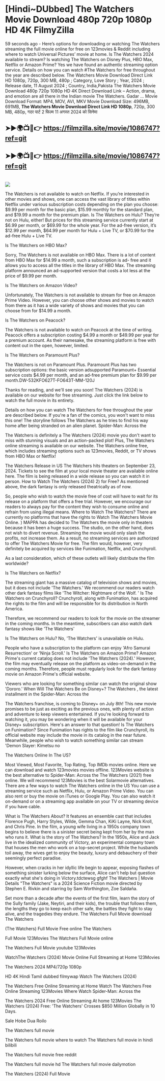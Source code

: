 # [Hindi~DUbbed] The Watchers Movie Download 480p 720p 1080p HD 4K FilmyZilla


59 seconds ago - Here’s options for downloading or watching The Watchers streaming the full movie online for free on 123movies & Reddit including where to watch Universal Pictures’ movie at home. Is The Watchers 2024 available to stream? Is watching The Watchers on Disney Plus, HBO Max, Netflix or Amazon Prime? Yes we have found an authentic streaming option service. Details on how you can watch #The Watchers for free throughout the year are described below. The Watchers Movie Download Direct Link HD 1080p, 720p, 300 MB, 480p ; Category, Love Story ; Year, 2024 ; Release date, 11 August 2024 ; Country, India,Pakista The Watchers Movie Download 480p 720p 1080p HD 4K Direct Download Link – Action, drama, and emotion are all there in the Indian movie The Watchers. Gadar ...
Movie Download Format: MP4, MOV, AVI, MKV
Movie Download Size: 496MB, 691MB, **The Watchers Movie Download Direct Link HD 1080p**, 720p, 300 MB, 480p, गदर पार्ट 2 फिल्म 11 अगस्त 2024 को सिनेमा

## ➤►🌍📺📱👉   https://filmzilla.site/movie/1086747?ref=git

## ➤►🌍📺📱👉   https://filmzilla.site/movie/1086747?ref=git

#

<img src="https://image.tmdb.org/t/p/w780//wXx72bbhhnfORmlSNMWR28fPd8b.jpg" />

The Watchers is not available to watch on Netflix. If you’re interested in other movies and shows, one can access the vast library of titles within Netflix under various subscription costs depending on the plan you choose: $9.99 per month for the basic plan, $15.99 monthly for the standard plan, and $19.99 a month for the premium plan. Is The Watchers on Hulu? They’re not on Hulu, either! But prices for this streaming service currently start at $6.99 per month, or $69.99 for the whole year. For the ad-free version, it’s $12.99 per month, $64.99 per month for Hulu + Live TV, or $70.99 for the ad-free Hulu + Live TV.

Is The Watchers on HBO Max?

Sorry, The Watchers is not available on HBO Max. There is a lot of content from HBO Max for $14.99 a month, such a subscription is ad- free and it allows you to access all the titles in the library of HBO Max. The streaming platform announced an ad-supported version that costs a lot less at the price of $9.99 per month.

Is The Watchers on Amazon Video?

Unfortunately, The Watchers is not available to stream for free on Amazon Prime Video. However, you can choose other shows and movies to watch from there as it has a wide variety of shows and movies that you can choose from for $14.99 a month.

Is The Watchers on Peacock?

The Watchers is not available to watch on Peacock at the time of writing. Peacock offers a subscription costing $4.99 a month or $49.99 per year for a premium account. As their namesake, the streaming platform is free with content out in the open, however, limited.

Is The Watchers on Paramount Plus?

The Watchers is not on Paramount Plus. Paramount Plus has two subscription options: the basic version adsupported Paramount+ Essential service costs $4.99 per month, and an ad-free premium plan for $9.99 per month.DW-532KFO627T-FO643T-MM-120J

Thanks for reading, and we'll see you soon! The Watchers (2024) is available on our website for free streaming. Just click the link below to watch the full movie in its entirety.

Details on how you can watch The Watchers for free throughout the year are described below. If you're a fan of the comics, you won't want to miss this one! The storyline follows The Watchers as he tries to find his way home after being stranded on an alien planet. Spider-Man: Across the

The Watchers is definitely a The Watchers (2024) movie you don't want to miss with stunning visuals and an action-packed plot! Plus, The Watchers online streaming is available on our website. The Watchers online free, which includes streaming options such as 123movies, Reddit, or TV shows from HBO Max or Netflix!

The Watchers Release in US The Watchers hits theaters on September 23, 2024. Tickets to see the film at your local movie theater are available online here. The film is being released in a wide release so you can watch it in person. How to Watch The Watchers (2024) 2) for Free? As mentioned above, the dark fantasy is only released theatrically as of now.

So, people who wish to watch the movie free of cost will have to wait for its release on a platform that offers a free trial. However, we encourage our readers to always pay for the content they wish to consume online and refrain from using illegal means. Where to Watch The Watchers? There are currently no platforms that have the rights to Watch The Watchers Movie Online. ) MAPPA has decided to The Watchers the movie only in theaters because it has been a huge success. The studio, on the other hand, does not wish to divert revenue. Streaming the movie would only slash the profits, not increase them. As a result, no streaming services are authorized to offer The Watchers Movie for free. The film would, however, very definitely be acquired by services like Funimation, Netflix, and Crunchyroll.

As a last consideration, which of these outlets will likely distribute the film worldwide?

Is The Watchers on Netflix?

The streaming giant has a massive catalog of television shows and movies, but it does not include 'The Watchers.' We recommend our readers watch other dark fantasy films like 'The Witcher: Nightmare of the Wolf. ' Is The Watchers on Crunchyroll? Crunchyroll, along with Funimation, has acquired the rights to the film and will be responsible for its distribution in North America.

Therefore, we recommend our readers to look for the movie on the streamer in the coming months. In the meantime, subscribers can also watch dark fantasy shows like 'The Watchers'

Is The Watchers on Hulu? No, 'The Watchers' is unavailable on Hulu.

People who have a subscription to the platform can enjoy 'Afro Samurai Resurrection' or 'Ninja Scroll.' Is The Watchers on Amazon Prime? Amazon Prime's current catalog does not include 'The Watchers (2024).' However, the film may eventually release on the platform as video-on-demand in the coming months. Therefore, people must regularly look for the dark fantasy movie on Amazon Prime's official website.

Viewers who are looking for something similar can watch the original show 'Dororo.' When Will The Watchers Be on Disney+? The Watchers , the latest installment in the Spider-Man: Across the

The Watchers franchise, is coming to Disney+ on July 8th! This new movie promises to be just as exciting as the previous ones, with plenty of action and adventure to keep viewers entertained. If you're looking forward to watching it, you may be wondering when it will be available for your Disney+ subscription. Here's an answer to that question! Is The Watchers on Funimation? Since Funimation has rights to the film like Crunchyroll, its official website may include the movie in its catalog in the near future. Meanwhile, people who wish to watch something similar can stream 'Demon Slayer: Kimetsu no

The Watchers Online In The US?

Most Viewed, Most Favorite, Top Rating, Top IMDb movies online. Here we can download and watch 123movies movies offline. 123Movies website is the best alternative to Spider-Man: Across the The Watchers (2021) free online. We will recommend 123Movies is the best Solarmovie alternatives. There are a few ways to watch The Watchers online in the US You can use a streaming service such as Netflix, Hulu, or Amazon Prime Video. You can also rent or buy the movie on iTunes or Google Play. You can also watch it on-demand or on a streaming app available on your TV or streaming device if you have cable.

What is The Watchers About? It features an ensemble cast that includes Florence Pugh, Harry Styles, Wilde, Gemma Chan, KiKi Layne, Nick Kroll, and Chris Pine. In the film, a young wife living in a 1950s company town begins to believe there is a sinister secret being kept from her by the man who runs it. What is the story of The Watchers? In the 1950s, Alice and Jack live in the idealized community of Victory, an experimental company town that houses the men who work on a top-secret project. While the husbands toil away, the wives get to enjoy the beauty, luxury and debauchery of their seemingly perfect paradise.

However, when cracks in her idyllic life begin to appear, exposing flashes of something sinister lurking below the surface, Alice can't help but question exactly what she's doing in Victory.tdctewsg gfghf The Watchers | Movie Details "The Watchers" is a 2024 Science Fiction movie directed by Stephen E. Rivkin and starring by Sam Worthington, Zoe Saldaña.

Set more than a decade after the events of the first film, learn the story of the Sully family (Jake, Neytiri, and their kids), the trouble that follows them, the lengths they go to keep each other safe, the battles they fight to stay alive, and the tragedies they endure. The Watchers Full Movie download The Watchers

(The Watchers) Full Movie Free online The Watchers

Full Movie 123Movies The Watchers Full Movie online

The Watchers Full Movie youtube 123Movies

WatchThe Watchers (2024) Movie Online Full Streaming at Home 123Movies

The Watchers 2024 MP4/720p 1080p

HD 4K Hindi Tamil dubbed filmywap Watch The Watchers (2024)

The Watchers Free Online Streaming at Home Watch The Watchers Free Online Streaming 123Movies Where Watch Spider-Man: Across the

The Watchers 2024 Free Online Streaming At home 123Movies The Watchers (2024) Free: 'The Watchers' Crosses $850 Million Globally in 10 Days.

Sale Hobe Dua Roilo

The Watchers full movie

The Watchers full movie where to watch The Watchers full movie in hindi bilibili

The Watchers full movie free reddit

The Watchers full movie hd The Watchers full movie dailymotion

The Watchers (2024) Full Movie